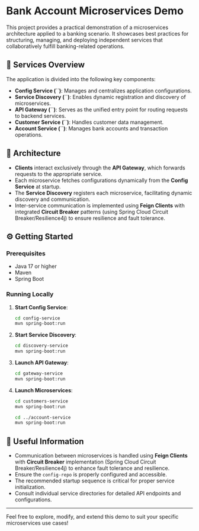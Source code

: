 # Bank Account Microservices Demo

This project provides a practical demonstration of a microservices architecture applied to a banking scenario. It showcases best practices for structuring, managing, and deploying independent services that collaboratively fulfill banking-related operations.

## 📌 Services Overview

The application is divided into the following key components:

- **Config Service (**``**)**: Manages and centralizes application configurations.
- **Service Discovery (**``**)**: Enables dynamic registration and discovery of microservices.
- **API Gateway (**``**)**: Serves as the unified entry point for routing requests to backend services.
- **Customer Service (**``**)**: Handles customer data management.
- **Account Service (**``**)**: Manages bank accounts and transaction operations.

## 🚀 Architecture

- **Clients** interact exclusively through the **API Gateway**, which forwards requests to the appropriate service.
- Each microservice fetches configurations dynamically from the **Config Service** at startup.
- The **Service Discovery** registers each microservice, facilitating dynamic discovery and communication.
- Inter-service communication is implemented using **Feign Clients** with integrated **Circuit Breaker** patterns (using Spring Cloud Circuit Breaker/Resilience4j) to ensure resilience and fault tolerance.

## ⚙️ Getting Started

### Prerequisites

- Java 17 or higher
- Maven
- Spring Boot

### Running Locally

1. **Start Config Service**:

   ```bash
   cd config-service
   mvn spring-boot:run
   ```

2. **Start Service Discovery**:

   ```bash
   cd discovery-service
   mvn spring-boot:run
   ```

3. **Launch API Gateway**:

   ```bash
   cd gateway-service
   mvn spring-boot:run
   ```

4. **Launch Microservices**:

   ```bash
   cd customers-service
   mvn spring-boot:run

   cd ../account-service
   mvn spring-boot:run
   ```

## 🔗 Useful Information

- Communication between microservices is handled using **Feign Clients** with **Circuit Breaker** implementation (Spring Cloud Circuit Breaker/Resilience4j) to enhance fault tolerance and resilience.
- Ensure the `config-repo` is properly configured and accessible.
- The recommended startup sequence is critical for proper service initialization.
- Consult individual service directories for detailed API endpoints and configurations.

---

Feel free to explore, modify, and extend this demo to suit your specific microservices use cases!

